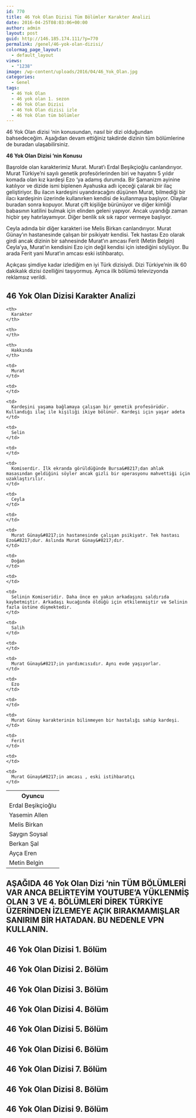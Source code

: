 ```yaml
---
id: 770
title: 46 Yok Olan Dizisi Tüm Bölümler Karakter Analizi
date: 2016-04-25T08:03:06+00:00
author: admin
layout: post
guid: http://146.185.174.111/?p=770
permalink: /genel/46-yok-olan-dizisi/
colormag_page_layout:
  - default_layout
views:
  - "1238"
image: /wp-content/uploads/2016/04/46_Yok_Olan.jpg
categories:
  - Genel
tags:
  - 46 Yok Olan
  - 46 yok olan 1. sezon
  - 46 Yok Olan Dizisi
  - 46 Yok Olan dizisi izle
  - 46 Yok Olan tüm bölümler
---
```

46 Yok Olan dizisi &#8216;nin konusundan, nasıl bir dizi olduğundan bahsedeceğim. Aşağıdan devam ettiğiniz takdirde dizinin tüm bölümlerine de buradan ulaşabilirsiniz.

**46 Yok Olan Dizisi &#8216;nin Konusu**

Başrolde olan karakterimiz Murat. Murat&#8217;ı Erdal Beşikçioğlu canlandırıyor. Murat Türkiye&#8217;ni sayılı genetik profesörlerinden biri ve hayatını 5 yıldır komada olan kız kardeşi Ezo &#8216;ya adamış durumda. Bir Şamanizm ayinine katılıyor ve dizide ismi biplenen Ayahuska adlı içeceği çalarak bir ilaç geliştiriyor. Bu ilacın kardeşini uyandıracağını düşünen Murat, bilmediği bir ilacı kardeşinin üzerinde kullanırken kendisi de kullanmaya başlıyor. Olaylar buradan sonra kopuyor. Murat çift kişiliğe bürünüyor ve diğer kimliği babasının katilini bulmak için elinden geleni yapıyor. Ancak uyandığı zaman hiçbir şey hatırlayamıyor. Diğer benlik sık sık rapor vermeye başlıyor.

Ceyla adında bir diğer karakteri ise Melis Birkan canlandırıyor. Murat Günay&#8217;ın hastanesinde çalışan bir psikiyatr kendisi. Tek hastası Ezo olarak girdi ancak dizinin bir sahnesinde Murat&#8217;ın amcası Ferit (Metin Belgin) Ceyla&#8217;ya, Murat&#8217;ın kendisini Ezo için değil kendisi için istediğini söylüyor. Bu arada Ferit yani Murat&#8217;ın amcası eski istihbaratçı.

Açıkçası şimdiye kadar izlediğim en iyi Türk dizisiydi. Dizi Türkiye&#8217;nin ilk 60 dakikalık dizisi özelliğini taşıyormuş. Ayrıca ilk bölümü televizyonda reklamsız verildi.

## 46 Yok Olan Dizisi Karakter Analizi

<table class="wikitable">
  <tr>
    <th>
      Oyuncu
    </th>
    
    <th>
      Karakter
    </th>
    
    <th>
    </th>
    
    <th>
      Hakkında
    </th>
  </tr>
  
  <tr>
    <td>
      Erdal Beşikçioğlu
    </td>
    
    <td>
      Murat
    </td>
    
    <td>
    </td>
    
    <td>
      Kardeşini yaşama bağlamaya çalışan bir genetik profesörüdür. Kullandığı ilaç ile kişiliği ikiye bölünür. Kardeşi için yaşar adeta
    </td>
  </tr>
  
  <tr>
    <td>
      Yasemin Allen
    </td>
    
    <td>
      Selin
    </td>
    
    <td>
    </td>
    
    <td>
      Komiserdir. İlk ekranda görüldüğünde Bursa&#8217;dan ahlak masasından geldiğini söyler ancak gizli bir operasyonu mahvettiği için uzaklaştırılır.
    </td>
  </tr>
  
  <tr>
    <td>
      Melis Birkan
    </td>
    
    <td>
      Ceyla
    </td>
    
    <td>
    </td>
    
    <td>
      Murat Günay&#8217;in hastanesinde çalışan psikiyatr. Tek hastası Ezo&#8217;dur. Aslında Murat Günay&#8217;dır.
    </td>
  </tr>
  
  <tr>
    <td>
      Saygın Soysal
    </td>
    
    <td>
      Doğan
    </td>
    
    <td>
    </td>
    
    <td>
      Selinin Komiseridir. Daha önce en yakın arkadaşını saldırıda kaybetmiştir. Arkadaşı kucağında öldüğü için etkilenmiştir ve Selinin fazla üstüne düşmektedir.
    </td>
  </tr>
  
  <tr>
    <td>
      Berkan Şal
    </td>
    
    <td>
      Salih
    </td>
    
    <td>
    </td>
    
    <td>
      Murat Günay&#8217;in yardımcısıdır. Aynı evde yaşıyorlar.
    </td>
  </tr>
  
  <tr>
    <td>
      Ayça Eren
    </td>
    
    <td>
      Ezo
    </td>
    
    <td>
    </td>
    
    <td>
      Murat Günay karakterinin bilinmeyen bir hastalığı sahip kardeşi.
    </td>
  </tr>
  
  <tr>
    <td>
      Metin Belgin
    </td>
    
    <td>
      Ferit
    </td>
    
    <td>
    </td>
    
    <td>
      Murat Günay&#8217;in amcası , eski istihbaratçı
    </td>
  </tr>
</table>

## AŞAĞIDA 46 Yok Olan Dizi &#8216;nin TÜM BÖLÜMLERİ VAR ANCA BELİRTEYİM YOUTUBE&#8217;A YÜKLENMİŞ OLAN 3 VE 4. BÖLÜMLERİ DİREK TÜRKİYE ÜZERİNDEN İZLEMEYE AÇIK BIRAKMAMIŞLAR SANIRIM BİR HATADAN. BU NEDENLE VPN KULLANIN.

## 46 Yok Olan Dizisi 1. Bölüm



## 46 Yok Olan Dizisi 2. Bölüm



## 46 Yok Olan Dizisi 3. Bölüm



## 46 Yok Olan Dizisi 4. Bölüm



## 46 Yok Olan Dizisi 5. Bölüm



## 46 Yok Olan Dizisi 6. Bölüm



## 46 Yok Olan Dizisi 7. Bölüm



## 46 Yok Olan Dizisi 8. Bölüm



## 46 Yok Olan Dizisi 9. Bölüm



##
